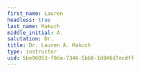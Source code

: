```yaml
---
first_name: Lauren
headless: true
last_name: Makuch
middle_initial: A.
salutation: Dr.
title: Dr. Lauren A. Makuch
type: instructor
uid: 5be96053-f0da-7346-5bb8-1d846d7ecdff
---
```

